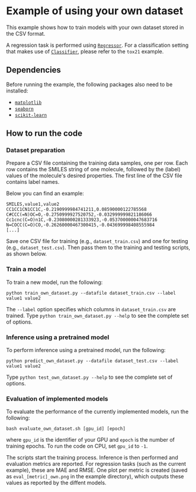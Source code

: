 # Example of using your own dataset

This example shows how to train models with your own dataset stored in the CSV format.

A regression task is performed using [`Regressor`](http://chainer-chemistry.readthedocs.io/en/stable/generated/chainer_chemistry.models.Regressor.html#chainer_chemistry.models.Regressor). For a classification setting that makes use of [`Classifier`](http://chainer-chemistry.readthedocs.io/en/stable/generated/chainer_chemistry.models.Classifier.html#chainer_chemistry.models.Classifier), 
please refer to the `tox21` example.

## Dependencies

Before running the example, the following packages also need to be installed:

- [`matplotlib`](https://matplotlib.org/)
- [`seaborn`](https://seaborn.pydata.org/)
- [`scikit-learn`](http://scikit-learn.org/stable/)

## How to run the code

### Dataset preparation

Prepare a CSV file containing the training data samples, one per row. Each row contains the SMILES string of one molecule, followed by the (label) values of the molecule's desired properties. The first line of the CSV file contains label names.

Below you can find an example:

```
SMILES,value1,value2
CC1CC1CN1CC1C,-0.2190999984741211,0.08590000122785568
C#CCC(=N)OC=O,-0.2750999927520752,-0.032999999821186066
Cc1cnc(C=O)n1C,-0.23080000281333923,-0.053700000047683716
N=COCC(C=O)CO,-0.26260000467300415,-0.043699998408555984
[...]
```

Save one CSV file for training (e.g., `dataset_train.csv`) and one for testing (e.g., `dataset_test.csv`). Then pass them to the training and testing scripts, as shown below.

### Train a model

To train a new model, run the following:
```
python train_own_dataset.py --datafile dataset_train.csv --label value1 value2
```

The `--label` option specifies which columns in `dataset_train.csv` are trained.
Type `python train_own_dataset.py --help` to see the complete set of options.

### Inference using a pretrained model

To perform inference using a pretrained model, run the following:
```
python predict_own_dataset.py --datafile dataset_test.csv --label value1 value2
```
Type `python test_own_dataset.py --help` to see the complete set of options.

### Evaluation of implemented models

To evaluate the performance of the currently implemented models, run the following:
```
bash evaluate_own_dataset.sh [gpu_id] [epoch]
```
where `gpu_id` is the identifier of your GPU and `epoch` is the number of training epochs. To run the code on CPU, set `gpu_id` to `-1`.

The scripts start the training process. Inference is then performed and evaluation metrics are reported. For regression tasks (such as the current example), these are MAE and RMSE. One plot per metric is created (saved as `eval_[metric]_own.png` in the example directory), which outputs these values as reported by the diffent models.
